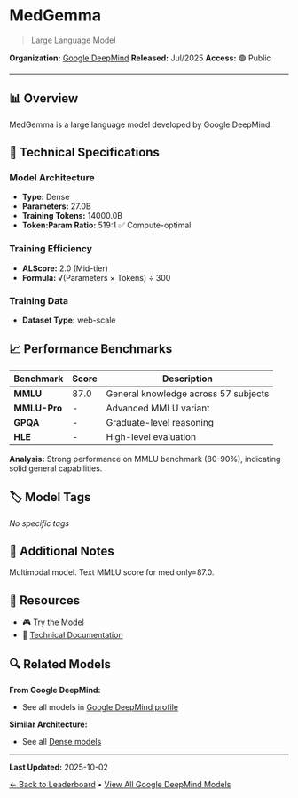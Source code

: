 # MedGemma

> Large Language Model

**Organization:** [Google DeepMind](../../labs/google-deepmind.md)
**Released:** Jul/2025
**Access:** 🟢 Public

---

## 📊 Overview

MedGemma is a large language model developed by Google DeepMind.

## 🔧 Technical Specifications

### Model Architecture
- **Type:** Dense
- **Parameters:** 27.0B
- **Training Tokens:** 14000.0B
- **Token:Param Ratio:** 519:1 ✅ Compute-optimal

### Training Efficiency
- **ALScore:** 2.0 (Mid-tier)
- **Formula:** √(Parameters × Tokens) ÷ 300

### Training Data
- **Dataset Type:** web-scale

## 📈 Performance Benchmarks

| Benchmark | Score | Description |
|-----------|-------|-------------|
| **MMLU** | 87.0 | General knowledge across 57 subjects |
| **MMLU-Pro** | - | Advanced MMLU variant |
| **GPQA** | - | Graduate-level reasoning |
| **HLE** | - | High-level evaluation |

**Analysis:** Strong performance on MMLU benchmark (80-90%), indicating solid general capabilities.

## 🏷️ Model Tags

_No specific tags_

## 📝 Additional Notes

Multimodal model. Text MMLU score for med only=87.0.

## 🔗 Resources

- 🎮 [Try the Model](https://huggingface.co/google/medgemma-27b-it)
- 📄 [Technical Documentation](https://arxiv.org/abs/2507.05201)

## 🔍 Related Models

**From Google DeepMind:**
- See all models in [Google DeepMind profile](../../labs/google-deepmind.md)

**Similar Architecture:**
- See all [Dense models](../../architectures/dense.md)

---

**Last Updated:** 2025-10-02

[← Back to Leaderboard](../../README.md) • [View All Google DeepMind Models](../../labs/google-deepmind.md)
